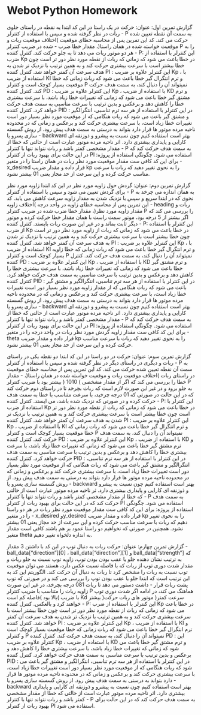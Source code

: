 # Webot Python Homework
گزارش تمرین اول:
عنوان: حرکت در یک راستا
در این کد ابتدا یه نقطه در راستای جلوی ربات در نظر گرفته شده و سپس با استفاده از کنترلر - P به سمت آن نقطه تعیین شده
حرکت می کند.
کد این تمرین پس از محاسبه خطای موقعیت )اختلاف موقعیت ربات و موقعیت خواسته شده در همان راستا(، مقدار خطا ضرب -
شده در ضریب کنترلر P را به هر دو موتور ربات می دهد تا به جلو حرکت کند.
کنترل کننده - P: این کنترلر با استفاده از ضرب Kp در خطا باعث می شود که زمانی که ربات از نقطه مورد نظر دور تر است چون
خطا بیشتر است با سرعت بیشتری حرکت کند و به همین ترتیب با نزدیک تر شدن به هدف سرعت آن کمتر خواهد شد.
کنترل کننده PI : این کنترلر علاوه بر ضریب Kp ، با استفاده از ضریب KI و ترم انتگرال گیر خطا باعث می شود که ربات زمانی
که خطا موقعیت بسیار کوچک است و کنترلر P نمیتواند آن را دنبال کند، به سمت هدف حرکت کند.
کنترل کننده PD : این کنترلر علاوه بر ضریب Kp ، با استفاده از ضریب KD و ترم مشتق گیر خطا باعث می شود که زمانی که
تغییرات خطا زیاد باشد، با سرعت بیشتری خطا را کاهش دهد و برعکس و بدین ترتیب با سرعت مناسبی به سمت هدف حرکت
خواهد کرد.
کنترل کننده PID : در این کنترلر با استفاده از هر سه ترم تناسبی، انتگرالگیر و مشتق گیر باعث می شود که ربات هنگامی که از
موقعیت مورد نظر بسیار دور است تغییرات خطا زیاد است، با سرعت بیشتری حرکت کند و برعکس و زمانی که در محدوده
ناحیه مرده موتور ها قرار دارد بتواند به درستی به سمت هدف پیش رود.
از روش گسسته سازی پسرو یا - backward بهتر است استفاده کنیم چون نسبت به پیشرو و ذوزنقه ای کارایی و پایداری
بیشتری دارد.
اثر ناحیه مرده موتور عبارت است از حالتی که خطا از مقدار مشخصی کمتر باشد و ربات نتواند تنها با کنترلر - P به سمت هدف
حرکت کند که در این حالت برای بهبود ربات از کنترلر PI استفاده می شود.
چگونگی استفاده از پروژه: برای این کد کافی ست مقدار موقعیت مورد نظر ربات در همان راستا را در متغیر - x_desired قرار
داده و مقدار ضریب kp را به نحوی تغییر دهید که ربات با سرعت مناسب حرکت کرده و این سرعت از حد مجاز یعنی 01 بیشتر
نشود.

گزارش تمرین دوم:
عنوان: گردش حول زاویه مورد نظر
در این کد ابتدا زاویه مورد نظر برای گردش تعیین می شود و سپس با استفاده از کنترلر - P به همان اندازه می چرخد به نحوی
که در ابتدا سریع و سپس با نزدیک شدن به مقدار زاویه سرعت کاهش می یابد.
کد این تمرین پس از محاسبه خطای زاویه در واحد درجه )اختلاف زاویه - heading ربات و مقدار زاویه مورد نظر(، مقدار خطا
ضرب شده در ضریب کنترلر P را بررسی می کند که اگر بیشتر از 5 درجه بود، موتور سمت راست با همان مقدار خطا حرکت
کرده و موتور دیگر ثابت بماند و در غیر این صورت ربات بایستد.
کنترل کننده - P: این کنترلر با استفاده از ضرب Kp در خطا باعث می شود که زمانی که ربات از زاویه مورد نظر دور تر است چون
خطا بیشتر است با سرعت بیشتری حرکت کند و به همین ترتیب با نزدیک تر شدن به هدف سرعت آن کمتر خواهد شد.
کنترل کننده PI : این کنترلر علاوه بر ضریب Kp ، با استفاده از ضریب KI و ترم انتگرال گیر خطا باعث می شود که ربات زمانی
که خطا زاویه بسیار کوچک است و کنترلر P نمیتواند آن را دنبال کند، به سمت هدف حرکت کند.
کنترل کننده PD : این کنترلر علاوه بر ضریب Kp ، با استفاده از ضریب KD و ترم مشتق گیر خطا باعث می شود که زمانی که
تغییرات خطا زیاد باشد، با سرعت بیشتری خطا را کاهش دهد و برعکس و بدین ترتیب با سرعت مناسبی به سمت هدف حرکت
خواهد کرد.
کنترل کننده PID : در این کنترلر با استفاده از هر سه ترم تناسبی، انتگرالگیر و مشتق گیر باعث می شود که ربات هنگامی که از
مقدار زاویه مورد نظر بسیار دور است تغییرات خطا زیاد است، با سرعت بیشتری حرکت کند و برعکس و زمانی که در محدوده
ناحیه مرده موتور ها قرار دارد بتواند به درستی به سمت هدف پیش رود.
از روش گسسته سازی پسرو یا - backward بهتر است استفاده کنیم چون نسبت به پیشرو و ذوزنقه ای کارایی و پایداری
بیشتری دارد.
اثر ناحیه مرده موتور عبارت است از حالتی که خطا از مقدار مشخصی کمتر باشد و ربات نتواند تنها با کنترلر - P به سمت هدف
حرکت کند که در این حالت برای بهبود ربات از کنترلر PI استفاده می شود.
چگونگی استفاده از پروژه: برای این کد کافی ست مقدار زاویه گردش مورد نظر ربات در واحد درجه را در متغیر - theta قرار
داده و مقدار ضریب kp را به نحوی تغییر دهید که ربات با سرعت مناسب حرکت کرده و این سرعت از حد مجاز یعنی 01 بیشتر
نشود.

گزارش تمرین سوم:
عنوان: حرکت در دو راستا
در این کد ابتدا دو نقطه یکی در راستای ربات و دیگری در راستای دیگر در نظر گرفته شده و سپس با استفاده از کنترلر - P به
سمت آن نقطه تعیین شده حرکت می کند.
کد این تمرین پس از محاسبه خطای موقعیت در راستای ربات )اختلاف موقعیت ربات و موقعیت خواسته شده در همان راستا(، -
مقدار خطا را بررسی می کند که اگر از مقدار مشخصی ) 1010 ( بیشتر بود با ضریب کنترلر P به جلو برود و در غیر این صورت لازم
است که ربات بچرخد تا در راستای دوم حرکت کند که در این حالت در صورتی که 01 درجه چرخید، با سرعت متناسب با خطا
به سمت هدف حرکت کرده و در صورتی که نزدیک شده باشد، می ایستد.
کنترل کننده - P: این کنترلر با استفاده از ضرب Kp در خطا باعث می شود که زمانی که ربات از نقطه مورد نظر دور تر است چون
خطا بیشتر است با سرعت بیشتری حرکت کند و به همین ترتیب با نزدیک تر شدن به هدف سرعت آن کمتر خواهد شد.
کنترل کننده PI : این کنترلر علاوه بر ضریب Kp ، با استفاده از ضریب KI و ترم انتگرال گیر خطا باعث می شود که ربات زمانی
که خطا موقعیت بسیار کوچک است و کنترلر P نمیتواند آن را دنبال کند، به سمت هدف حرکت کند.
کنترل کننده PD : این کنترلر علاوه بر ضریب Kp ، با استفاده از ضریب KD و ترم مشتق گیر خطا باعث می شود که زمانی که
تغییرات خطا زیاد باشد، با سرعت بیشتری خطا را کاهش دهد و برعکس و بدین ترتیب با سرعت مناسبی به سمت هدف حرکت
خواهد کرد.
کنترل کننده PID : در این کنترلر با استفاده از هر سه ترم تناسبی، انتگرالگیر و مشتق گیر باعث می شود که ربات هنگامی که از
موقعیت مورد نظر بسیار دور است تغییرات خطا زیاد است، با سرعت بیشتری حرکت کند و برعکس و زمانی که در محدوده
ناحیه مرده موتور ها قرار دارد بتواند به درستی به سمت هدف پیش رود.
از روش گسسته سازی پسرو یا - backward بهتر است استفاده کنیم چون نسبت به پیشرو و ذوزنقه ای کارایی و پایداری
بیشتری دارد.
ثر ناحیه مرده موتور عبارت است از حالتی که خطا از مقدار مشخصی کمتر باشد و ربات نتواند تنها با کنترلر - P به سمت هدف
حرکت کند که در این حالت برای بهبود ربات از کنترلر PI استفاده می شود.
چگونگی استفاده از پروژه: برای این کد کافی ست مقدار موقعیت مورد نظر ربات در هر دو راستا را در متغیر - x_desired وy_desired قرار داده
و مقدار ضریب kp را به نحوی تغییر دهیم که ربات با سرعت مناسب حرکت کرده و این سرعت از حد
مجاز یعنی 01 بیشتر نشود. همچنین در صورتی که نخواهیم دو راستا عمود بر هم باشند کافی است مقدار متغیر theta به اندازه دلخواه تغییر دهیم.

گزارش تمرین چهارم:
عنوان: حرکت ربات به دنبال توپ
در این کد با داشتن 3 مقدار - ball_data[“direction”][0] ، ball_data[“direction”][1] و ball_data[“strength”] 
که به ترتیب نشان دهنده جلو یا عقب بودن بودن توپ، زاویه توپ نسبت به جلو ربات و مقدار شدت
دوری توپ از ربات که با فاصله نسبت عکس دارد، هستند می توان موقعیت توپ نسبت به ربات را مشخص کرد تا ربات به دنبال
آن حرکت کند.
الگوریتم این کد به این ترتیب است که ابتدا جلو یا عقب بودن توپ را بررسی می کند و در صورتی که توپ پشت ربات قرار -
داشت دستور می دهد تا ربات 081 درجه بچرخد، در غیر این صورت زاویه ربات را متناسب با ضریب کنترلر P هماهنگ می کند،
در ادامه اگر شدت دوری توپ بالا بود )فاصله کم است( با ضریب Kd بیشتر )سرعت کمتر( موتور های ربات حرکت خواهند کرد و
بالعکس.
کنترل کننده - P: این کنترلر با استفاده از ضرب Kp در خطا باعث می شود که زمانی که ربات از نقطه مورد نظر دور تر است چون
خطا بیشتر است با سرعت بیشتری حرکت کند و به همین ترتیب با نزدیک تر شدن به هدف سرعت آن کمتر خواهد شد.
کنترل کننده PI : این کنترلر علاوه بر ضریب Kp ، با استفاده از ضریب KI و ترم انتگرال گیر خطا باعث می شود که ربات زمانی
که خطا موقعیت بسیار کوچک است و کنترلر P نمیتواند آن را دنبال کند، به سمت هدف حرکت کند.
کنترل کننده PD : این کنترلر علاوه بر ضریب Kp ، با استفاده از ضریب KD و ترم مشتق گیر خطا باعث می شود که زمانی که
تغییرات خطا زیاد باشد، با سرعت بیشتری خطا را کاهش دهد و برعکس و بدین ترتیب با سرعت مناسبی به سمت هدف حرکت
خواهد کرد.
کنترل کننده PID : در این کنترلر با استفاده از هر سه ترم تناسبی، انتگرالگیر و مشتق گیر باعث می شود که ربات هنگامی که از
موقعیت مورد نظر بسیار دور است تغییرات خطا زیاد است، با سرعت بیشتری حرکت کند و برعکس و زمانی که در محدوده
ناحیه مرده موتور ها قرار دارد بتواند به درستی به سمت هدف پیش رود.
از روش گسسته سازی پسرو یا - backward بهتر است استفاده کنیم چون نسبت به پیشرو و ذوزنقه ای کارایی و پایداری
بیشتری دارد.
اثر ناحیه مرده موتور عبارت است از حالتی که خطا از مقدار مشخصی کمتر باشد و ربات نتواند تنها با کنترلر - P به سمت هدف
حرکت کند که در این حالت برای بهبود ربات از کنترلر PI استفاده می شود.
